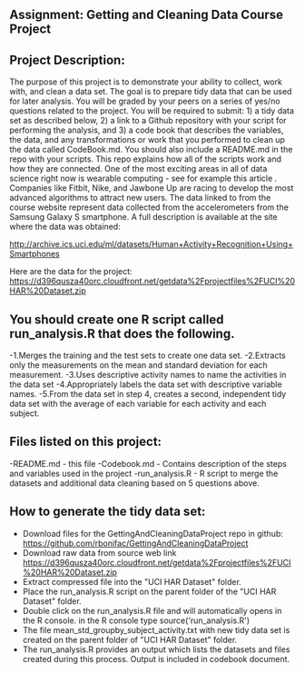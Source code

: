 ## Assignment: Getting and Cleaning Data Course Project

## Project Description:
The purpose of this project is to demonstrate your ability to collect, work with, and clean a data set. The goal is to prepare tidy data that can be used for later analysis. You will be graded by your peers on a series of yes/no questions related to the project. You will be required to submit: 1) a tidy data set as described below, 2) a link to a Github repository with your script for performing the analysis, and 3) a code book that describes the variables, the data, and any transformations or work that you performed to clean up the data called CodeBook.md. You should also include a README.md in the repo with your scripts. This repo explains how all of the scripts work and how they are connected.
One of the most exciting areas in all of data science right now is wearable computing - see for example this article . Companies like Fitbit, Nike, and Jawbone Up are racing to develop the most advanced algorithms to attract new users. The data linked to from the course website represent data collected from the accelerometers from the Samsung Galaxy S smartphone. A full description is available at the site where the data was obtained:

http://archive.ics.uci.edu/ml/datasets/Human+Activity+Recognition+Using+Smartphones 

Here are the data for the project:
https://d396qusza40orc.cloudfront.net/getdata%2Fprojectfiles%2FUCI%20HAR%20Dataset.zip 

## You should create one R script called run_analysis.R that does the following. 
-1.Merges the training and the test sets to create one data set.
-2.Extracts only the measurements on the mean and standard deviation for each measurement. 
-3.Uses descriptive activity names to name the activities in the data set
-4.Appropriately labels the data set with descriptive variable names. 
-5.From the data set in step 4, creates a second, independent tidy data set with the average of each variable for each activity and each subject.

## Files listed on this project:
-README.md - this file
-Codebook.md - Contains description of the steps and variables used in the project
-run_analysis.R - R script to merge the datasets and additional data cleaning based on 5 questions above.

## How to generate the tidy data set:

- Download files for the GettingAndCleaningDataProject repo in github: https://github.com/rbonifac/GettingAndCleaningDataProject
- Download raw data from source web link https://d396qusza40orc.cloudfront.net/getdata%2Fprojectfiles%2FUCI%20HAR%20Dataset.zip
- Extract compressed file into the "UCI HAR Dataset" folder.
- Place the run_analysis.R script on the parent folder of the "UCI HAR Dataset" folder.
- Double click on the run_analysis.R file and will automatically opens in the R console. in the R console type source('run_analysis.R')
- The file mean_std_groupby_subject_activity.txt with new tidy data set is created on the parent folder of "UCI HAR Dataset" folder.
- The run_analysis.R provides an output which lists the datasets and files created during this process. Output is included in codebook document.
